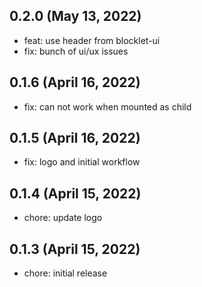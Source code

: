 ## 0.2.0 (May 13, 2022)

- feat: use header from blocklet-ui
- fix: bunch of ui/ux issues

## 0.1.6 (April 16, 2022)

- fix: can not work when mounted as child

## 0.1.5 (April 16, 2022)

- fix: logo and initial workflow

## 0.1.4 (April 15, 2022)

- chore: update logo

## 0.1.3 (April 15, 2022)

- chore: initial release
